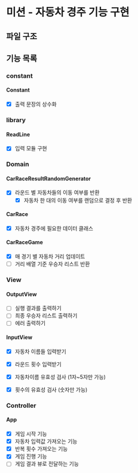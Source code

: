 # 미션 - 자동차 경주 기능 구현

## 파일 구조

## 기능 목록

### constant

#### Constant

- [x] 출력 문장의 상수화

### library

#### ReadLine

- [x] 입력 모듈 구현

### Domain

#### CarRaceResultRandomGenerator

- [x] 라운드 별 자동차들의 이동 여부를 반환
  - [x] 자동차 한 대의 이동 여부를 랜덤으로 결정 후 반환

#### CarRace
- [x] 자동차 경주에 필요한 데이터 클래스

#### CarRaceGame

- [x] 매 경기 별 자동차 거리 업데이트
- [ ] 거리 배열 기준 우승자 리스트 반환

### View

#### OutputView

- [ ] 실행 결과를 출력하기
- [ ] 최종 우승자 리스트 출력하기
- [ ] 에러 출력하기

#### InputView

- [x] 자동차 이름들 입력받기
- [x] 라운드 횟수 입력받기

- [x] 자동차이름 유효성 검사 (1자~5자만 가능)
- [x] 횟수의 유효성 검사 (숫자만 가능)

### Controller

#### App

- [x] 게임 시작 기능
- [x] 자동차 입력값 가져오는 기능
- [x] 반복 횟수 가져오는 기능
- [x] 게임 진행 기능
- [ ] 게임 결과 뷰로 전달하는 기능
